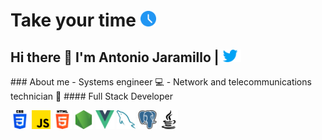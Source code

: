 
<h1>Take your time <img tarjet ="blank" width="25px" src="./assets/ico_time.png"/></h1>
<h2>Hi there 👋 I'm Antonio Jaramillo  |<a href="https://twitter.com/Drako9159"><img width="35" height="20" src="./assets/icon_twitter.png"/></a></h2>
### About me
- Systems engineer 💻
- Network and telecommunications technician 📶
#### Full Stack Developer
<p align="left"><img width="30" src="./assets/icon_css.png">
<img width="30" src="./assets/icon_js.png">
<img width="30" src="./assets/icon_html.png">
<img width="30" src="./assets/icon_node.png">
<img width="30" src="./assets/icon_vue.png">
<img width="30" src="./assets/icon_mysql.png">
<img width="30" src="./assets/icon_postgre.png">
<img width="30" src="./assets/icon_java.png">
</p>




<!--
**Drako9159/Drako9159** is a ✨ _special_ ✨ repository because its `README.md` (this file) appears on your GitHub profile.

Here are some ideas to get you started:

- 🔭 I’m currently working on ...
- 🌱 I’m currently learning ...
- 👯 I’m looking to collaborate on ...
- 🤔 I’m looking for help with ...
- 💬 Ask me about ...
- 📫 How to reach me: ...
- 😄 Pronouns: ...
- ⚡ Fun fact: ...
-->

